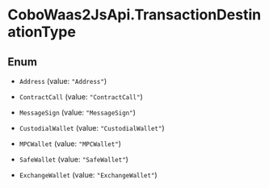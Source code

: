# CoboWaas2JsApi.TransactionDestinationType

## Enum


* `Address` (value: `"Address"`)

* `ContractCall` (value: `"ContractCall"`)

* `MessageSign` (value: `"MessageSign"`)

* `CustodialWallet` (value: `"CustodialWallet"`)

* `MPCWallet` (value: `"MPCWallet"`)

* `SafeWallet` (value: `"SafeWallet"`)

* `ExchangeWallet` (value: `"ExchangeWallet"`)



